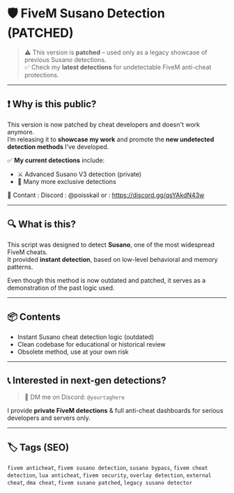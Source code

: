 # 🛡️ FiveM Susano Detection (PATCHED)

> ⚠️ This version is **patched** – used only as a legacy showcase of previous Susano detections.  
> ✅ Check my **latest detections** for undetectable FiveM anti-cheat protections.

---

## ❗ Why is this public?

This version is now patched by cheat developers and doesn't work anymore.  
I’m releasing it to **showcase my work** and promote the **new undetected detection methods** I’ve developed.

✅ **My current detections** include:
- ⚔️ Advanced Susano V3 detection (private)
- 🎯 Many more exclusive detections

💌 Contant : Discord : @poisskail or : https://discord.gg/qsYAkdN43w

---

## 🔍 What is this?

This script was designed to detect **Susano**, one of the most widespread FiveM cheats.  
It provided **instant detection**, based on low-level behavioral and memory patterns.

Even though this method is now outdated and patched, it serves as a demonstration of the past logic used.

---

## 📦 Contents

- Instant Susano cheat detection logic (outdated)
- Clean codebase for educational or historical review
- Obsolete method, use at your own risk


---

## 📞 Interested in next-gen detections?

> 💬 DM me on Discord: `@yourtaghere`

I provide **private FiveM detections** & full anti-cheat dashboards for serious developers and servers only.

---

## 🏷️ Tags (SEO)

`fivem anticheat`, `fivem susano detection`, `susano bypass`, `fivem cheat detection`, `lua anticheat`, `fivem security`, `overlay detection`, `external cheat`, `dma cheat`, `fivem susano patched`, `legacy susano detector`
